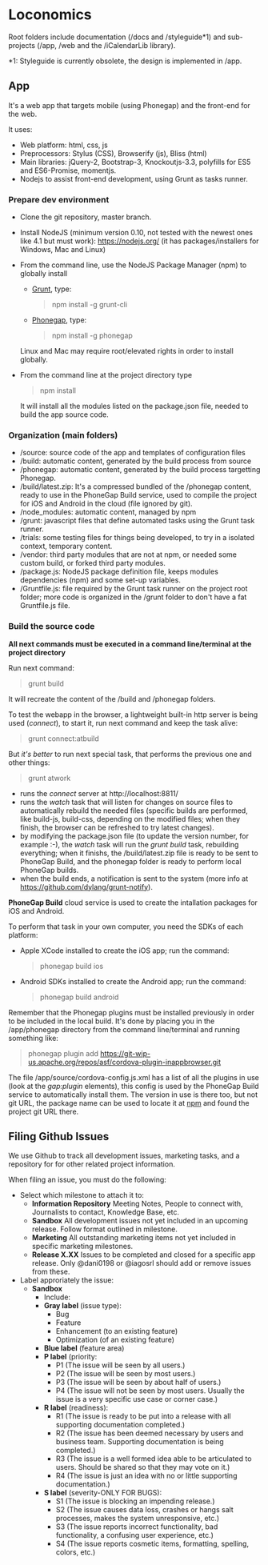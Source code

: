 # Loconomics

Root folders include documentation (/docs and /styleguide*1) and sub-projects (/app, /web and the /iCalendarLib library).

*1: Styleguide is currently obsolete, the design is implemented in /app.

## App
It's a web app that targets mobile (using Phonegap) and the front-end for the web.

It uses:
- Web platform: html, css, js
- Preprocessors: Stylus (CSS), Browserify (js), Bliss (html)
- Main libraries: jQuery-2, Bootstrap-3, Knockoutjs-3.3, polyfills for ES5 and ES6-Promise, momentjs.
- Nodejs to assist front-end development, using Grunt as tasks runner.

### Prepare dev environment
- Clone the git repository, master branch.
- Install NodeJS (minimum version 0.10, not tested with the newest ones like 4.1 but must work): https://nodejs.org/ (it has packages/installers for Windows, Mac and Linux)
- From the command line, use the NodeJS Package Manager (npm) to globally install
  - [Grunt](http://gruntjs.com/), type:

    > npm install -g grunt-cli
  - [Phonegap](http://phonegap.com/), type:

    > npm install -g phonegap
  
  Linux and Mac may require root/elevated rights in order to install globally.
- From the command line at the project directory type

  > npm install

  It will install all the modules listed on the package.json file, needed to build the app source code.

### Organization (main folders)
- /source: source code of the app and templates of configuration files
- /build: automatic content, generated by the build process from source
- /phonegap: automatic content, generated by the build process targetting Phonegap.
- /build/latest.zip: It's a compressed bundled of the /phonegap content, ready to use in the PhoneGap Build service, used to compile the project for iOS and Android in the cloud (file ignored by git).
- /node_modules: automatic content, managed by npm
- /grunt: javascript files that define automated tasks using the Grunt task runner.
- /trials: some testing files for things being developed, to try in a isolated context, temporary content.
- /vendor: third party modules that are not at npm, or needed some custom build, or forked third party modules.
- /package.js: NodeJS package definition file, keeps modules dependencies (npm) and some set-up variables.
- /Gruntfile.js: file required by the Grunt task runner on the project root folder; more code is organized in the /grunt folder to don't have a fat Gruntfile.js file.

### Build the source code
**All next commands must be executed in a command line/terminal at the project directory**

Run next command:
> grunt build

It will recreate the content of the /build and /phonegap folders.

To test the webapp in the browser, a lightweight built-in http server is being used (*connect*), to start it, run next command and keep the task alive:
> grunt connect:atbuild

But *it's better* to run next special task, that performs the previous one and other things:
> grunt atwork

- runs the *connect* server at http://localhost:8811/
- runs the *watch* task that will listen for changes on source files to automatically rebuild the needed files
(specific builds are performed, like build-js, build-css, depending on the modified files;
when they finish, the browser can be refreshed to try latest changes).
- by modifying the package.json file (to update the version number, for example :-), the *watch* task will
run the *grunt build* task, rebuilding everything; when it finishs, the /build/latest.zip file is ready to be sent
to PhoneGap Build, and the phonegap folder is ready to perform local PhoneGap builds.
- when the build ends, a notification is sent to the system (more info at https://github.com/dylang/grunt-notify).

**PhoneGap Build** cloud service is used to create the intallation packages for iOS and Android.

To perform that task in your own computer, you need the SDKs of each platform:
- Apple XCode installed to create the iOS app; run the command:

  > phonegap build ios
  
- Android SDKs installed to create the Android app; run the command:

  > phonegap build android
  
Remember that the Phonegap plugins must be installed previously in order to be included in the local build.
It's done by placing you in the /app/phonegap directory from the command line/terminal and running something like:

> phonegap plugin add https://git-wip-us.apache.org/repos/asf/cordova-plugin-inappbrowser.git

The file /app/source/cordova-config.js.xml has a list of all the plugins in use (look at the *gap:plugin* elements),
this config is used by the PhoneGap Build service to automatically install them. The version in use is there too, but not
git URL, the package name can be used to locate it at [npm](https://www.npmjs.com/) and found the project git URL there.

## Filing Github Issues

We use Github to track all development issues, marketing tasks, and a repository for for other related project information.

When filing an issue, you must do the following:
- Select which milestone to attach it to:
  - **Information Repository** Meeting Notes, People to connect with, Journalists to contact, Knowledge Base, etc.
  - **Sandbox** All development issues not yet included in an upcoming release. Follow format outlined in milestone.
  - **Marketing** All outstanding marketing items not yet included in specific marketing milestones.
  - **Release X.XX** Issues to be completed and closed for a specific app release. Only @dani0198 or @iagosrl should add or remove issues from these.
- Label approriately the issue:
  - **Sandbox** 
    - Include: 
    - **Gray label** (issue type): 
      - Bug 
      - Feature 
      - Enhancement (to an existing feature)
      - Optimization (of an existing feature)
    - **Blue label** (feature area)
    - **P label** (priority:
      - P1 (The issue will be seen by all users.)
      - P2 (The issue will be seen by most users.)
      - P3 (The issue will be seen by about half of users.)
      - P4 (The issue will not be seen by most users. Usually the issue is a very specific use case or corner case.)
    - **R label** (readiness):
      - R1 (The issue is ready to be put into a release with all supporting documentation completed.)
      - R2 (The issue has been deemed necessary by users and business team. Supporting documentation is being completed.)
      - R3 (The issue is a well formed idea able to be articulated to users. Should be shared so that they may vote on it.)
      - R4 (The issue is just an idea with no or little supporting documentation.)
    - **S label** (severity-ONLY FOR BUGS):
      - S1 (The issue is blocking an impending release.)
      - S2 (The issue causes data loss, crashes or hangs salt processes, makes the system unresponsive, etc.)
      - S3 (The issue reports incorrect functionality, bad functionality, a confusing user experience, etc.)
      - S4 (The issue reports cosmetic items, formatting, spelling, colors, etc.)

